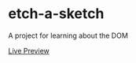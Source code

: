 # etch-a-sketch
A project for learning about the DOM

[Live Preview](https://cauanoli.github.io/etch-a-sketch/)
